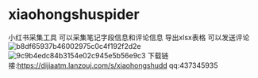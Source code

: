# xiaohongshuspider
小红书采集工具 可以采集笔记字段信息和评论信息 导出xlsx表格 可以发送评论
![b8df65937b46002975c0c4f192f2d2e](https://github.com/dijiaatm009/xiaohongshuspider/assets/118505205/712455cb-b4df-4c95-b1a1-a4f45a0612da)
![9c9b4edc84b3154e02c945e5b56e9c3](https://github.com/dijiaatm009/xiaohongshuspider/assets/118505205/4a026c0d-58b8-4127-86db-16d53c4cba67)
下载链接:https://dijiaatm.lanzouj.com/s/xiaohongshudd  qq:437345935

